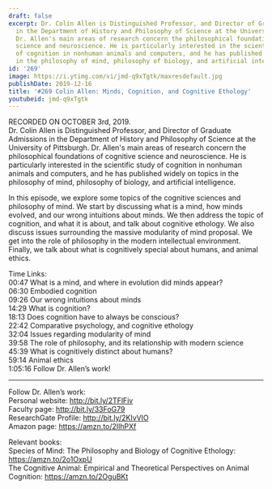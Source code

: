 ```yaml
---
draft: false
excerpt: Dr. Colin Allen is Distinguished Professor, and Director of Graduate Admissions
  in the Department of History and Philosophy of Science at the University of Pittsburgh.
  Dr. Allen's main areas of research concern the philosophical foundations of cognitive
  science and neuroscience. He is particularly interested in the scientific study
  of cognition in nonhuman animals and computers, and he has published widely on topics
  in the philosophy of mind, philosophy of biology, and artificial intelligence.
id: '269'
image: https://i.ytimg.com/vi/jmd-q9xTgtk/maxresdefault.jpg
publishDate: 2019-12-16
title: '#269 Colin Allen: Minds, Cognition, and Cognitive Ethology'
youtubeid: jmd-q9xTgtk
---
```

<div class="timelinks">

RECORDED ON OCTOBER 3rd, 2019.  
Dr. Colin Allen is Distinguished Professor, and Director of Graduate Admissions in the Department of History and Philosophy of Science at the University of Pittsburgh. Dr. Allen's main areas of research concern the philosophical foundations of cognitive science and neuroscience. He is particularly interested in the scientific study of cognition in nonhuman animals and computers, and he has published widely on topics in the philosophy of mind, philosophy of biology, and artificial intelligence.

In this episode, we explore some topics of the cognitive sciences and philosophy of mind. We start by discussing what is a mind, how minds evolved, and our wrong intuitions about minds. We then address the topic of cognition, and what it is about, and talk about cognitive ethology. We also discuss issues surrounding the massive modularity of mind proposal. We get into the role of philosophy in the modern intellectual environment. Finally, we talk about what is cognitively special about humans, and animal ethics.

Time Links:  
<time>00:47</time> What is a mind, and where in evolution did minds appear?  
<time>06:30</time> Embodied cognition  
<time>09:26</time> Our wrong intuitions about minds  
<time>14:29</time> What is cognition?  
<time>18:13</time> Does cognition have to always be conscious?  
<time>22:42</time> Comparative psychology, and cognitive ethology  
<time>32:04</time> Issues regarding modularity of mind  
<time>39:58</time> The role of philosophy, and its relationship with modern science  
<time>45:39</time> What is cognitively distinct about humans?  
<time>59:14</time> Animal ethics  
<time>1:05:16</time> Follow Dr. Allen’s work!

---

Follow Dr. Allen’s work:  
Personal website: http://bit.ly/2TFlFiv  
Faculty page: http://bit.ly/33FoG79  
ResearchGate Profile: http://bit.ly/2KIvVlO  
Amazon page: https://amzn.to/2IlhPXf

Relevant books:  
Species of Mind: The Philosophy and Biology of Cognitive Ethology: https://amzn.to/2o1OxpU  
The Cognitive Animal: Empirical and Theoretical Perspectives on Animal Cognition: https://amzn.to/2OguBKt
</div>

